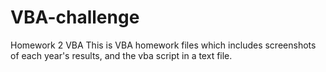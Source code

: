 # VBA-challenge
Homework 2 VBA
This is VBA homework files which includes screenshots of each year's results, and the vba script in a text file.
